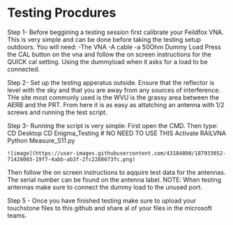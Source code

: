 # Testing Procdures
Step 1-
  Before beggining a testing session first calibrate your Feildfox VNA. This is very simple and can be done before taking the testing setup outdoors. 
  You will need:
  -The VNA
  -A cable
  -a 50Ohm Dummy Load
  Press the CAL button on the vna and follow the on screen instructions for the QUICK cal setting. Using the dummyload when it asks for a load to be connected. 
  
Step 2-
  Set up the testing apperatus outside. Ensure that the reflector is level with the sky and that you are away from any sources of interference. THe site most commonly used is the   WVU is the grassy area between the AERB and the PRT. From here it is as easy as attatching an antenna with 1/2 screws and running the test script. 
  
Step 3- 
  Running the script is very simple: First open the CMD. 
  Then type: 
    CD Desktop
    CD Enigma_Testing
    # NO NEED TO USE THIS    Activate RAILVNA
    Python Measure_S11.py
    
    ![image](https://user-images.githubusercontent.com/43184800/187933052-71428003-19f7-4abb-ab3f-2fc2288673fc.png)

    
Then follow the on screen instructions to aqquire test data for the antennas. 
The serial number can be found on the antenna label. 
NOTE: When testing antennas make sure to connect the dummy load to the unused port.

Step 5 -
  Once you have finished testing make sure to upload your touchstone files to this github and share al of your files in the microsoft teams. 
